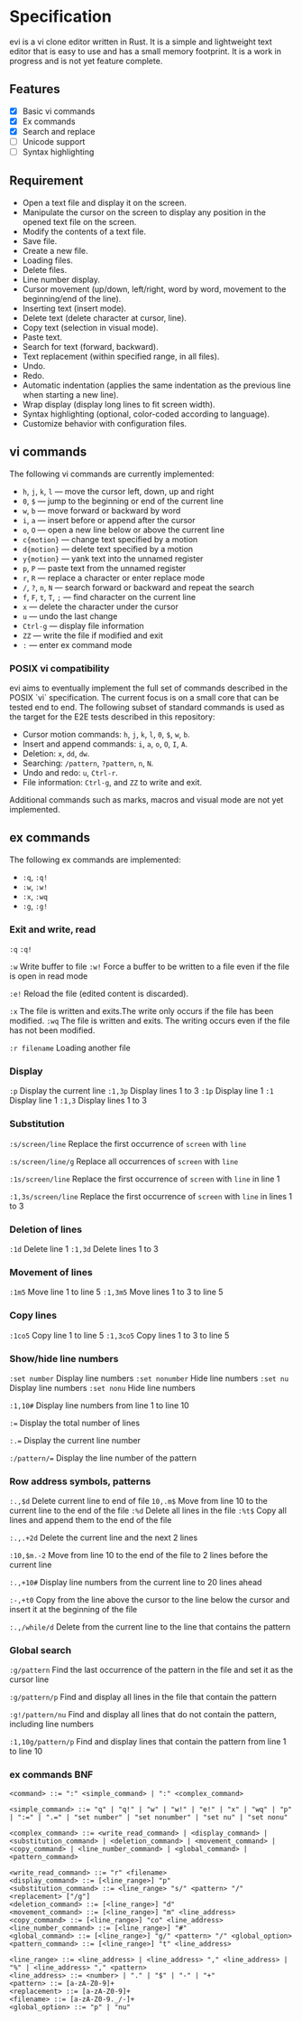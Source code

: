 # Specification

evi is a vi clone editor written in Rust. It is a simple and lightweight text editor that is easy to use and has a small memory footprint. It is a work in progress and is not yet feature complete.

## Features

- [x] Basic vi commands
- [x] Ex commands
- [x] Search and replace
- [ ] Unicode support
- [ ] Syntax highlighting

## Requirement

- Open a text file and display it on the screen.
- Manipulate the cursor on the screen to display any position in the opened text file on the screen.
- Modify the contents of a text file.
- Save file.
- Create a new file.
- Loading files.
- Delete files.
- Line number display.
- Cursor movement (up/down, left/right, word by word, movement to the beginning/end of the line).
- Inserting text (insert mode).
- Delete text (delete character at cursor, line).
- Copy text (selection in visual mode).
- Paste text.
- Search for text (forward, backward).
- Text replacement (within specified range, in all files).
- Undo.
- Redo.
- Automatic indentation (applies the same indentation as the previous line when starting a new line).
- Wrap display (display long lines to fit screen width).
- Syntax highlighting (optional, color-coded according to language).
- Customize behavior with configuration files.

## vi commands

The following vi commands are currently implemented:

- `h`, `j`, `k`, `l` — move the cursor left, down, up and right
- `0`, `$` — jump to the beginning or end of the current line
- `w`, `b` — move forward or backward by word
- `i`, `a` — insert before or append after the cursor
- `o`, `O` — open a new line below or above the current line
- `c{motion}` — change text specified by a motion
- `d{motion}` — delete text specified by a motion
- `y{motion}` — yank text into the unnamed register
- `p`, `P` — paste text from the unnamed register
- `r`, `R` — replace a character or enter replace mode
- `/`, `?`, `n`, `N` — search forward or backward and repeat the search
- `f`, `F`, `t`, `T`, `;` — find character on the current line
- `x` — delete the character under the cursor
- `u` — undo the last change
- `Ctrl-g` — display file information
- `ZZ` — write the file if modified and exit
- `:` — enter ex command mode

### POSIX vi compatibility

evi aims to eventually implement the full set of commands described in the
POSIX \`vi\` specification.  The current focus is on a small core that can be
tested end to end.  The following subset of standard commands is used as the
target for the E2E tests described in this repository:

- Cursor motion commands: `h`, `j`, `k`, `l`, `0`, `$`, `w`, `b`.
- Insert and append commands: `i`, `a`, `o`, `O`, `I`, `A`.
- Deletion: `x`, `dd`, `dw`.
- Searching: `/pattern`, `?pattern`, `n`, `N`.
- Undo and redo: `u`, `Ctrl-r`.
- File information: `Ctrl-g`, and `ZZ` to write and exit.

Additional commands such as marks, macros and visual mode are not yet
implemented.

## ex commands

The following ex commands are implemented:

- `:q`, `:q!`
- `:w`, `:w!`
- `:x`, `:wq`
- `:g`, `:g!`

### Exit and write, read

`:q`
`:q!`

`:w` Write buffer to file
`:w!` Force a buffer to be written to a file even if the file is open in read mode

`:e!` Reload the file (edited content is discarded).

`:x` The file is written and exits.The write only occurs if the file has been modified.
`:wq` The file is written and exits. The writing occurs even if the file has not been modified.

`:r filename` Loading another file

### Display

`:p` Display the current line
`:1,3p` Display lines 1 to 3
`:1p` Display line 1
`:1` Display line 1
`:1,3` Display lines 1 to 3

### Substitution

`:s/screen/line` Replace the first occurrence of `screen` with `line`

`:s/screen/line/g` Replace all occurrences of `screen` with `line`

`:1s/screen/line` Replace the first occurrence of `screen` with `line` in line 1

`:1,3s/screen/line` Replace the first occurrence of `screen` with `line` in lines 1 to 3

### Deletion of lines

`:1d` Delete line 1
`:1,3d` Delete lines 1 to 3

### Movement of lines

`:1m5` Move line 1 to line 5
`:1,3m5` Move lines 1 to 3 to line 5

### Copy lines

`:1co5` Copy line 1 to line 5
`:1,3co5` Copy lines 1 to 3 to line 5

### Show/hide line numbers

`:set number` Display line numbers
`:set nonumber` Hide line numbers
`:set nu` Display line numbers
`:set nonu` Hide line numbers

`:1,10#` Display line numbers from line 1 to line 10

`:=` Display the total number of lines

`:.=` Display the current line number

`:/pattern/=` Display the line number of the pattern

### Row address symbols, patterns

`:.,$d` Delete current line to end of file
`10,.m$` Move from line 10 to the current line to the end of the file
`:%d` Delete all lines in the file
`:%t$` Copy all lines and append them to the end of the file

`:.,.+2d` Delete the current line and the next 2 lines

`:10,$m.-2` Move from line 10 to the end of the file to 2 lines before the current line

`:.,+10#` Display line numbers from the current line to 20 lines ahead

`:-,+t0` Copy from the line above the cursor to the line below the cursor and insert it at the beginning of the file

`:.,/while/d` Delete from the current line to the line that contains the pattern

### Global search

`:g/pattern` Find the last occurrence of the pattern in the file and set it as the cursor line

`:g/pattern/p` Find and display all lines in the file that contain the pattern

`:g!/pattern/nu` Find and display all lines that do not contain the pattern, including line numbers

`:1,10g/pattern/p` Find and display lines that contain the pattern from line 1 to line 10

### ex commands BNF

```BNF
<command> ::= ":" <simple_command> | ":" <complex_command>

<simple_command> ::= "q" | "q!" | "w" | "w!" | "e!" | "x" | "wq" | "p" | ":=" | ".=" | "set number" | "set nonumber" | "set nu" | "set nonu"

<complex_command> ::= <write_read_command> | <display_command> | <substitution_command> | <deletion_command> | <movement_command> | <copy_command> | <line_number_command> | <global_command> | <pattern_command>

<write_read_command> ::= "r" <filename>
<display_command> ::= [<line_range>] "p"
<substitution_command> ::= <line_range> "s/" <pattern> "/" <replacement> ["/g"]
<deletion_command> ::= [<line_range>] "d"
<movement_command> ::= [<line_range>] "m" <line_address>
<copy_command> ::= [<line_range>] "co" <line_address>
<line_number_command> ::= [<line_range>] "#"
<global_command> ::= [<line_range>] "g/" <pattern> "/" <global_option>
<pattern_command> ::= [<line_range>] "t" <line_address>

<line_range> ::= <line_address> | <line_address> "," <line_address> | "%" | <line_address> "," <pattern>
<line_address> ::= <number> | "." | "$" | "-" | "+"
<pattern> ::= [a-zA-Z0-9]+
<replacement> ::= [a-zA-Z0-9]+
<filename> ::= [a-zA-Z0-9._/-]+
<global_option> ::= "p" | "nu"
```
